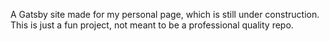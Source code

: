A Gatsby site made for my personal page, which is still under construction. This is just a fun project, not meant to be a professional quality repo.
